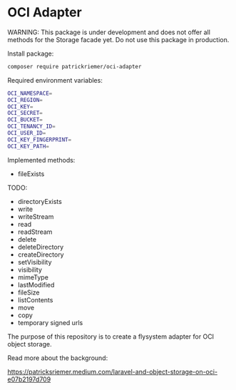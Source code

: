 # OCI Adapter

WARNING: This package is under development and does not offer all methods for the Storage facade yet. Do not use this package in production.

Install package:

```bash
composer require patrickriemer/oci-adapter
```

Required environment variables:

```bash
OCI_NAMESPACE=
OCI_REGION=
OCI_KEY=
OCI_SECRET=
OCI_BUCKET=
OCI_TENANCY_ID=
OCI_USER_ID=
OCI_KEY_FINGERPRINT=
OCI_KEY_PATH=
```

Implemented methods:

- fileExists

TODO:

- directoryExists
- write
- writeStream
- read
- readStream
- delete
- deleteDirectory
- createDirectory
- setVisibility
- visibility
- mimeType
- lastModified
- fileSize
- listContents
- move
- copy
- temporary signed urls



The purpose of this repository is to create a flysystem adapter for OCI object storage.

Read more about the background:

https://patricksriemer.medium.com/laravel-and-object-storage-on-oci-e07b2197d709